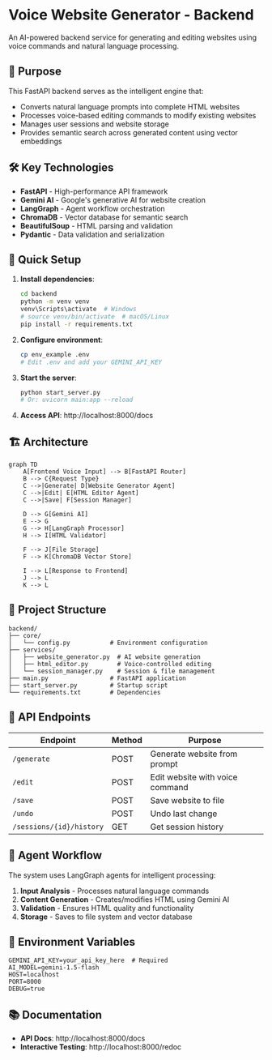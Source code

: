 # Voice Website Generator - Backend

An AI-powered backend service for generating and editing websites using voice commands and natural language processing.

## 🎯 Purpose

This FastAPI backend serves as the intelligent engine that:
- Converts natural language prompts into complete HTML websites
- Processes voice-based editing commands to modify existing websites
- Manages user sessions and website storage
- Provides semantic search across generated content using vector embeddings

## 🛠️ Key Technologies

- **FastAPI** - High-performance API framework
- **Gemini AI** - Google's generative AI for website creation
- **LangGraph** - Agent workflow orchestration
- **ChromaDB** - Vector database for semantic search
- **BeautifulSoup** - HTML parsing and validation
- **Pydantic** - Data validation and serialization

## 🚀 Quick Setup

1. **Install dependencies**:
   ```bash
   cd backend
   python -m venv venv
   venv\Scripts\activate  # Windows
   # source venv/bin/activate  # macOS/Linux
   pip install -r requirements.txt
   ```

2. **Configure environment**:
   ```bash
   cp env_example .env
   # Edit .env and add your GEMINI_API_KEY
   ```

3. **Start the server**:
   ```bash
   python start_server.py
   # Or: uvicorn main:app --reload
   ```

4. **Access API**: http://localhost:8000/docs

## 🏗️ Architecture

```mermaid
graph TD
    A[Frontend Voice Input] --> B[FastAPI Router]
    B --> C{Request Type}
    C -->|Generate| D[Website Generator Agent]
    C -->|Edit| E[HTML Editor Agent]
    C -->|Save| F[Session Manager]
    
    D --> G[Gemini AI]
    E --> G
    G --> H[LangGraph Processor]
    H --> I[HTML Validator]
    
    F --> J[File Storage]
    F --> K[ChromaDB Vector Store]
    
    I --> L[Response to Frontend]
    J --> L
    K --> L
```

## 📁 Project Structure

```
backend/
├── core/
│   └── config.py           # Environment configuration
├── services/
│   ├── website_generator.py  # AI website generation
│   ├── html_editor.py        # Voice-controlled editing
│   └── session_manager.py    # Session & file management
├── main.py                 # FastAPI application
├── start_server.py         # Startup script
└── requirements.txt        # Dependencies
```

## 🔌 API Endpoints

| Endpoint | Method | Purpose |
|----------|--------|---------|
| `/generate` | POST | Generate website from prompt |
| `/edit` | POST | Edit website with voice command |
| `/save` | POST | Save website to file |
| `/undo` | POST | Undo last change |
| `/sessions/{id}/history` | GET | Get session history |

## 🧠 Agent Workflow

The system uses LangGraph agents for intelligent processing:

1. **Input Analysis** - Processes natural language commands
2. **Content Generation** - Creates/modifies HTML using Gemini AI  
3. **Validation** - Ensures HTML quality and functionality
4. **Storage** - Saves to file system and vector database

## 🔧 Environment Variables

```env
GEMINI_API_KEY=your_api_key_here  # Required
AI_MODEL=gemini-1.5-flash
HOST=localhost
PORT=8000
DEBUG=true
```

## 📚 Documentation

- **API Docs**: http://localhost:8000/docs
- **Interactive Testing**: http://localhost:8000/redoc 